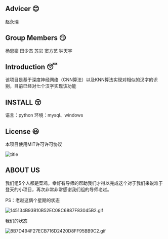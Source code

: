 ## Advicer :blush:
赵永瑞

## Group Members :smirk:
杨思豪
田少杰
苏岩
窦方艺
钟天宇

## Introduction :sleeping:
该项目是基于深度神经网络（CNN算法）以及KNN算法实现对相似的汉字的识别，目前已经对七个汉字实现该功能

## INSTALL :kissing_closed_eyes:
语言：python
环境：mysql、windows

## License :smiley:
本项目使用MIT许可许可协议

![](URL "title")

## ABOUT US

我们组5个人都是菜鸡，幸好有导师的帮助我们才得以完成这个对于我们来说难于登天的小项目，再次非常非常感谢我们组的导师老赵。

PS：老赵这俩个星期的状态

![145134B93B10B52EC08C6887F83045B2.gif](https://s2.loli.net/2022/07/01/vkatwfK7GoL4ZPl.gif)

我们的状态

![8B7D494F27ECB716D2420D8FF95BB9C2.gif](https://s2.loli.net/2022/07/01/SVLBhaUTxeEvOQn.gif)
